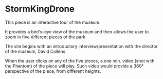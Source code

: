 StormKingDrone
==============

This piece is an interactive tour of the museum. 

It provides a bird's-eye view of the museum and then allows the user to zoom in five different pieces of the park. 

The site begins with an introductory interview/presentation with the director of the museum, David Collens.

When the user clicks on any of the five pieces, a one min. video (shot with the Phantom) of the piece will play. Such video would provide a 360° perspective of the piece, from different heights.
